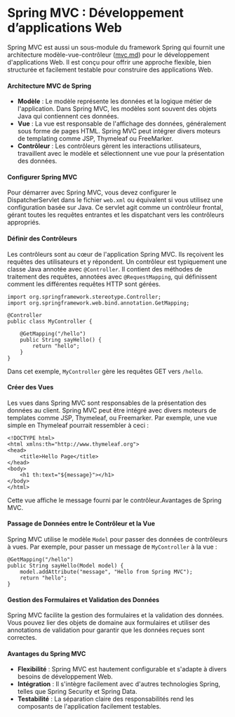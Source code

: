 # Spring MVC : Développement d’applications Web

Spring MVC est aussi un sous-module du framework Spring qui fournit une architecture modèle-vue-contrôleur ([mvc.md](../../appendicium/mvc.md "mention")) pour le développement d'applications Web. Il est conçu pour offrir une approche flexible, bien structurée et facilement testable pour construire des applications Web.

#### Architecture MVC de Spring

* **Modèle** : Le modèle représente les données et la logique métier de l'application. Dans Spring MVC, les modèles sont souvent des objets Java qui contiennent ces données.
* **Vue** : La vue est responsable de l'affichage des données, généralement sous forme de pages HTML. Spring MVC peut intégrer divers moteurs de templating comme JSP, Thymeleaf ou FreeMarker.
* **Contrôleur** : Les contrôleurs gèrent les interactions utilisateurs, travaillent avec le modèle et sélectionnent une vue pour la présentation des données.

#### Configurer Spring MVC

Pour démarrer avec Spring MVC, vous devez configurer le DispatcherServlet dans le fichier `web.xml` ou équivalent si vous utilisez une configuration basée sur Java. Ce servlet agit comme un contrôleur frontal, gérant toutes les requêtes entrantes et les dispatchant vers les contrôleurs appropriés.

#### Définir des Contrôleurs

Les contrôleurs sont au cœur de l'application Spring MVC. Ils reçoivent les requêtes des utilisateurs et y répondent. Un contrôleur est typiquement une classe Java annotée avec `@Controller`. Il contient des méthodes de traitement des requêtes, annotées avec `@RequestMapping`, qui définissent comment les différentes requêtes HTTP sont gérées.

```
import org.springframework.stereotype.Controller;
import org.springframework.web.bind.annotation.GetMapping;

@Controller
public class MyController {

    @GetMapping("/hello")
    public String sayHello() {
        return "hello";
    }
}
```

Dans cet exemple, `MyController` gère les requêtes GET vers `/hello`.

#### Créer des Vues

Les vues dans Spring MVC sont responsables de la présentation des données au client. Spring MVC peut être intégré avec divers moteurs de templates comme JSP, Thymeleaf, ou Freemarker. Par exemple, une vue simple en Thymeleaf pourrait ressembler à ceci :

```
<!DOCTYPE html>
<html xmlns:th="http://www.thymeleaf.org">
<head>
    <title>Hello Page</title>
</head>
<body>
    <h1 th:text="${message}"></h1>
</body>
</html>
```

Cette vue affiche le message fourni par le contrôleur.Avantages de Spring MVC.

#### Passage de Données entre le Contrôleur et la Vue

Spring MVC utilise le modèle `Model` pour passer des données de contrôleurs à vues. Par exemple, pour passer un message de `MyController` à la vue :

```
@GetMapping("/hello")
public String sayHello(Model model) {
    model.addAttribute("message", "Hello from Spring MVC");
    return "hello";
}
```

#### Gestion des Formulaires et Validation des Données

Spring MVC facilite la gestion des formulaires et la validation des données. Vous pouvez lier des objets de domaine aux formulaires et utiliser des annotations de validation pour garantir que les données reçues sont correctes.

#### Avantages du Spring MVC

* **Flexibilité** : Spring MVC est hautement configurable et s'adapte à divers besoins de développement Web.
* **Intégration** : Il s'intègre facilement avec d'autres technologies Spring, telles que Spring Security et Spring Data.
* **Testabilité** : La séparation claire des responsabilités rend les composants de l'application facilement testables.
